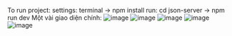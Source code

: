 To run project: 
settings: terminal -> npm install
run: cd json-server -> npm run dev
Một vài giao diện chính:
![image](https://user-images.githubusercontent.com/84011116/218679792-b6ac788c-6c95-4ae2-8058-cc906f97f673.png)
![image](https://user-images.githubusercontent.com/84011116/218679885-49a60a3d-2ea2-40b4-9918-9201cbe0ee1d.png)
![image](https://user-images.githubusercontent.com/84011116/218679959-059fda0b-df87-421a-81e2-1f205c29be16.png)
![image](https://user-images.githubusercontent.com/84011116/218680041-dd8ade72-1138-49e4-a035-36306b16118c.png)
![image](https://user-images.githubusercontent.com/84011116/218680091-d8d90cde-f4d9-4aa0-9e62-2101acf3575a.png)

